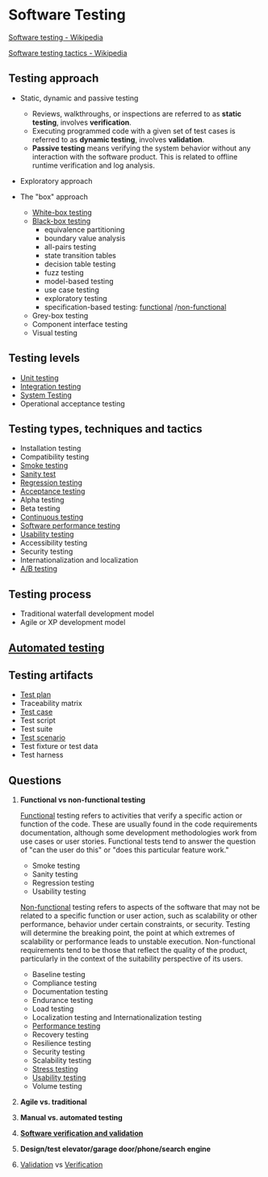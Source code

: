 # Software Testing
[Software testing - Wikipedia](https://en.wikipedia.org/wiki/Software_testing)

[Software testing tactics - Wikipedia](https://en.wikipedia.org/wiki/Software_testing_tactics)

## Testing approach
- Static, dynamic and passive testing

    - Reviews, walkthroughs, or inspections are referred to as **static testing**, involves **verification**.
    - Executing programmed code with a given set of test cases is referred to as **dynamic testing**, involves **validation**.
    - **Passive testing** means verifying the system behavior without any interaction with the software product. This is related to offline runtime verification and log analysis.

- Exploratory approach
- The "box" approach
    - [White-box testing](https://en.wikipedia.org/wiki/White-box_testing)
    - [Black-box testing](https://en.wikipedia.org/wiki/Black-box_testing)
        - equivalence partitioning
        - boundary value analysis
        - all-pairs testing
        - state transition tables
        - decision table testing
        - fuzz testing
        - model-based testing
        - use case testing
        - exploratory testing
        - specification-based testing: [functional](https://en.wikipedia.org/wiki/Functional_testing) /[non-functional](https://en.wikipedia.org/wiki/Functional_testing)
    - Grey-box testing
    - Component interface testing
    - Visual testing

## Testing levels
- [Unit testing](https://en.wikipedia.org/wiki/Unit_testing)
- [Integration testing](https://en.wikipedia.org/wiki/Integration_testing)
- [System Testing](https://en.wikipedia.org/wiki/System_testing)
- Operational acceptance testing

## Testing types, techniques and tactics
- Installation testing
- Compatibility testing
- [Smoke testing](https://en.wikipedia.org/wiki/Smoke_testing_\(software\))
- [Sanity test](https://en.wikipedia.org/wiki/Sanity_check)
- [Regression testing](https://en.wikipedia.org/wiki/Regression_testing)
- [Acceptance testing](https://en.wikipedia.org/wiki/Acceptance_testing)
- Alpha testing
- Beta testing
- [Continuous testing](https://en.wikipedia.org/wiki/Continuous_testing)
- [Software performance testing](https://en.wikipedia.org/wiki/Software_performance_testing)
- [Usability testing](https://en.wikipedia.org/wiki/Usability_testing)
- Accessibility testing
- Security testing
- Internationalization and localization
- [A/B testing](https://en.wikipedia.org/wiki/A/B_testing)

## Testing process
- Traditional waterfall development model
- Agile or XP development model

## [Automated testing](https://en.wikipedia.org/wiki/Test_automation)

## Testing artifacts
- [Test plan](https://en.wikipedia.org/wiki/Test_plan)
- Traceability matrix
- [Test case](https://en.wikipedia.org/wiki/Test_case)
- Test script
- Test suite
- [Test scenario](https://www.guru99.com/test-scenario.html)
- Test fixture or test data
- Test harness

## Questions
1. **Functional vs non-functional testing**
    
    [Functional](https://en.wikipedia.org/wiki/Functional_testing) testing refers to activities that verify a specific action or function of the code. These are usually found in the code requirements documentation, although some development methodologies work from use cases or user stories. Functional tests tend to answer the question of "can the user do this" or "does this particular feature work."
    
    - Smoke testing
    - Sanity testing
    - Regression testing
    - Usability testing
    
    [Non-functional](https://en.wikipedia.org/wiki/Functional_testing) testing refers to aspects of the software that may not be related to a specific function or user action, such as scalability or other performance, behavior under certain constraints, or security. Testing will determine the breaking point, the point at which extremes of scalability or performance leads to unstable execution. Non-functional requirements tend to be those that reflect the quality of the product, particularly in the context of the suitability perspective of its users.
    
    - Baseline testing
    - Compliance testing
    - Documentation testing
    - Endurance testing
    - Load testing
    - Localization testing and Internationalization testing
    - [Performance testing](https://en.wikipedia.org/wiki/Software_performance_testing)
    - Recovery testing
    - Resilience testing
    - Security testing
    - Scalability testing
    - [Stress testing](https://en.wikipedia.org/wiki/Stress_testing)
    - [Usability testing](https://en.wikipedia.org/wiki/Usability_testing)
    - Volume testing

2. **Agile vs. traditional**

3. **Manual vs. automated testing**

4. [**Software verification and validation**](https://en.wikipedia.org/wiki/Software_verification_and_validation)

5. **Design/test elevator/garage door/phone/search engine**

6. [Validation](https://en.wikipedia.org/wiki/Software_verification_and_validation) vs [Verification](https://en.wikipedia.org/wiki/Software_verification)


